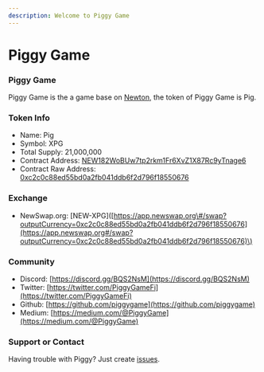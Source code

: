 ```yaml
---
description: Welcome to Piggy Game
---
```


# Piggy Game

### Piggy Game

Piggy Game is the a game base on [Newton](https://www.newtonproject.org), the token of Piggy Game is Pig.

### Token Info

* Name: Pig
* Symbol: XPG
* Total Supply: 21,000,000
* Contract Address: [NEW182WoBUw7tp2rkm1Fr6XvZ1X87Rc9yTnage6](https://explorer.newtonproject.org/token/NEW182WoBUw7tp2rkm1Fr6XvZ1X87Rc9yTnage6)
* Contract Raw Address: [0xc2c0c88ed55bd0a2fb041ddb6f2d796f18550676](https://explorer.newtonproject.org/token/NEW182WoBUw7tp2rkm1Fr6XvZ1X87Rc9yTnage6)

### Exchange

* NewSwap.org:  \[NEW-XPG\]\([https://app.newswap.org\#/swap?outputCurrency=0xc2c0c88ed55bd0a2fb041ddb6f2d796f18550676](https://app.newswap.org#/swap?outputCurrency=0xc2c0c88ed55bd0a2fb041ddb6f2d796f18550676)\)

### **Community**

* Discord: [https://discord.gg/BQS2NsM](https://discord.gg/BQS2NsM)
* Twitter: [https://twitter.com/PiggyGameFi](https://twitter.com/PiggyGameFi)
* Github: [https://github.com/piggygame](https://github.com/piggygame)
* Medium: [https://medium.com/@PiggyGame](https://medium.com/@PiggyGame)

### Support or Contact

Having trouble with Piggy? Just create [issues](https://github.com/PiggyGame/piggygame.github.io/issues/new).



